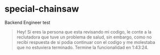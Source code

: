 # special-chainsaw

Backend Engineer test

> Hey! Si eres la persona que esta revisando mi codigo, le conte a la reclutadora que tuve un problema de salud, sin embargo, como no recibi respuesta de si podia continuar con el codigo y me molestaba que no estuviera terminado. Termine la funcionalidad en 1:43:24.
